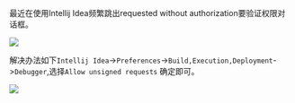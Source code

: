 最近在使用Intellij Idea频繁跳出requested without authorization要验证权限对话框。

![](https://ws3.sinaimg.cn/large/006tKfTcly1ftgh52hpscj30d30433yu.jpg)

解决办法如下`Intellij Idea`->`Preferences`->`Build,Execution,Deployment`->`Debugger`,选择`Allow unsigned requests` 确定即可。

![](https://ws4.sinaimg.cn/large/006tKfTcly1ftgh7hro8mj30tn0jcq6c.jpg)
 
